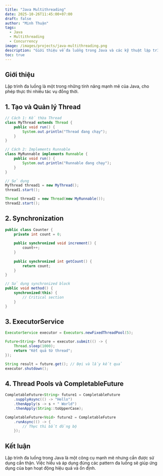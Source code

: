 ```yaml
---
title: "Java Multithreading"
date: 2025-10-26T11:45:00+07:00
draft: false
author: "Minh Thuận"
tags:
  - Java
  - Multithreading
  - Concurrency
image: /images/projects/java-multithreading.png
description: "Giới thiệu về đa luồng trong Java và các kỹ thuật lập trình đồng thời"
toc: true
---
```


## Giới thiệu

Lập trình đa luồng là một trong những tính năng mạnh mẽ của Java, cho phép thực thi nhiều tác vụ đồng thời.

## 1. Tạo và Quản lý Thread

```java
// Cách 1: Kế thừa Thread
class MyThread extends Thread {
    public void run() {
        System.out.println("Thread đang chạy");
    }
}

// Cách 2: Implements Runnable
class MyRunnable implements Runnable {
    public void run() {
        System.out.println("Runnable đang chạy");
    }
}

// Sử dụng
MyThread thread1 = new MyThread();
thread1.start();

Thread thread2 = new Thread(new MyRunnable());
thread2.start();
```

## 2. Synchronization

```java
public class Counter {
    private int count = 0;
    
    public synchronized void increment() {
        count++;
    }
    
    public synchronized int getCount() {
        return count;
    }
}

// Sử dụng synchronized block
public void method() {
    synchronized(this) {
        // Critical section
    }
}
```

## 3. ExecutorService

```java
ExecutorService executor = Executors.newFixedThreadPool(5);

Future<String> future = executor.submit(() -> {
    Thread.sleep(1000);
    return "Kết quả từ thread";
});

String result = future.get(); // Đợi và lấy kết quả
executor.shutdown();
```

## 4. Thread Pools và CompletableFuture

```java
CompletableFuture<String> future1 = CompletableFuture
    .supplyAsync(() -> "Hello")
    .thenApply(s -> s + " World")
    .thenApply(String::toUpperCase);

CompletableFuture<Void> future2 = CompletableFuture
    .runAsync(() -> {
        // Thực thi bất đồng bộ
    });
```

## Kết luận

Lập trình đa luồng trong Java là một công cụ mạnh mẽ nhưng cần được sử dụng cẩn thận. Việc hiểu và áp dụng đúng các pattern đa luồng sẽ giúp ứng dụng của bạn hoạt động hiệu quả và ổn định.
